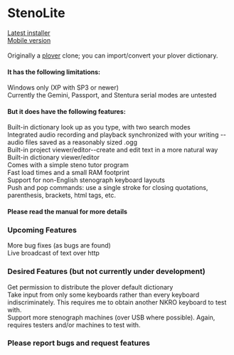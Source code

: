 # StenoLite

<a href="https://github.com/boborama/StenoLite/releases/download/v0.9.9-beta/StenoLiteSetup.msi">Latest installer</a><br>
<a href="https://github.com/boborama/StenoLite/releases/download/v0.9.9-beta/StenoLite099.zip">Mobile version</a><br>
<br>
Originally a <a href="http://github.com/plover/plover">plover</a> clone; you can import/convert your plover dictionary.

#### It has the following limitations:

Windows only (XP with SP3 or newer)<br>
Currently the Gemini, Passport, and Stentura serial modes are untested

#### But it does have the following features:

Built-in dictionary look up as you type, with two search modes<br>
Integrated audio recording and playback synchronized with your writing -- audio files saved as a reasonably sized .ogg<br>
Built-in project viewer/editor--create and edit text in a more natural way<br>
Built-in dictionary viewer/editor<br>
Comes with a simple steno tutor program<br>
Fast load times and a small RAM footprint<br>
Support for non-English stenograph keyboard layouts<br>
Push and pop commands: use a single stroke for closing quotations, parenthesis, brackets, html tags, etc.

#### Please read the manual for more details


### Upcoming Features

More bug fixes (as bugs are found)<br>
Live broadcast of text over http

### Desired Features (but not currently under development)

Get permission to distribute the plover default dictionary<br>
Take input from only some keyboards rather than every keyboard indiscriminately.  This requires me to obtain another NKRO keyboard to test with.<br>
Support more stenograph machines (over USB where possible).  Again, requires testers and/or machines to test with.

### Please report bugs and request features